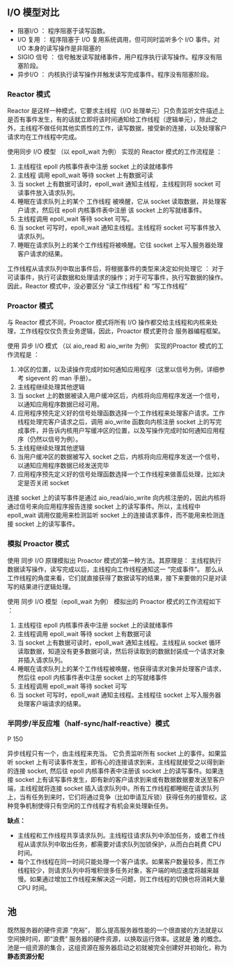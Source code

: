 ## I/O 模型对比 ##

- 阻塞I/O ： 程序阻塞于读写函数。
- I/O 复用 ： 程序阻塞于 I/O 复用系统调用，但可同时监听多个 I/O 事件。对I/O 本身的读写操作是非阻塞的
- SIGIO 信号 ： 信号触发读写就绪事件，用户程序执行读写操作。程序没有阻塞阶段。
- 异步I/O ： 内核执行读写操作并触发读写完成事件。程序没有阻塞阶段。

### Reactor 模式 ###

Reactor 是这样一种模式，它要求主线程（I/O 处理单元）只负责监听文件描述上是否有事件发生，有的话就立即将该时间通知给工作线程（逻辑单元），除此之外，主线程不做任何其他实质性的工作，读写数据，接受新的连接，以及处理客户请求均在工作线程中完成。

使用同步 I/O 模型 （以 epoll_wait 为例） 实现的 Reactor 模式的工作流程是 ：

1. 主线程往 epoll 内核事件表中注册 socket 上的读就绪事件
2. 主线程 调用 epoll_wait 等待 socket 上有数据可读
3. 当 socket 上有数据可读时，epoll_wait 通知主线程，主线程则将 socket 可读事件放入请求队列。
4. 睡眠在请求队列上的某个 工作线程 被唤醒，它从 socket 读取数据，并处理客户请求，然后往 epoll 内核事件表中注册 该 socket 上的写就绪事件。
5. 主线程调用 epoll_wait 等待 socket 可写。
6. 当 socket 可写时，epoll_wait 通知主线程。主线程将 socket 可写事件放入请求队列。
7. 睡眠在请求队列上的某个工作线程将被唤醒。它往 socket 上写入服务器处理客户请求的结果。


工作线程从请求队列中取出事件后，将根据事件的类型来决定如何处理它 ： 对于可读事件，执行可读数据和处理请求的操作；对于可写事件，执行写数据的操作。因此，Reactor 模式中，没必要区分 “读工作线程” 和 “写工作线程”


###  Proactor 模式 ###

与 Reactor 模式不同，Proactor 模式将所有 I/O 操作都交给主线程和内核来处理，工作线程仅仅负责业务逻辑，因此，Proactor 模式更符合 服务器编程框架。

使用 异步 I/O 模式 （以 aio_read 和 aio_write 为例） 实现的Proactor 模式的工作流程是 ： 


1. 冲区的位置，以及读操作完成时如何通知应用程序（这里以信号为例，详细参考  sigevent 的 man 手册）。
2. 主线程继续处理其他逻辑
3. 当 socket 上的数据被读入用户缓冲区后，内核将向应用程序发送一个信号，以通知应用程序数据已经可用。
4. 应用程序预先定义好的信号处理函数选择一个工作线程来处理客户请求。工作线程处理完客户请求之后，调用 aio_write 函数向内核注册 socket 上的写完成事件，并告诉内核用户写缓冲区的位置，以及写操作完成时如何通知应用程序（仍然以信号为例）。
5. 主线程继续处理其他逻辑
6. 当用户缓冲区的数据被写入 socket 之后，内核将向应用程序发送一个信号，以通知应用程序数据已经发送完毕
7. 应用程序预先定义好的信号处理函数选择一个工作线程来做善后处理，比如决定是否关闭 socket 


连接 socket 上的读写事件是通过 aio_read/aio_write 向内核注册的，因此内核将通过信号来向应用程序报告连接 socket 上的读写事件。所以，主线程中 epoll_wait 调用仅能用来检测监听 socket 上的连接请求事件，而不能用来检测连接 socket 上的读写事件。


### 模拟 Proactor 模式 ###

使用 同步 I/O 原理模拟出 Proactor 模式的第一种方法。其原理是： 主线程执行数据读写操作，读写完成以后，主线程向工作线程通知这一 “完成事件”。 那么从工作线程的角度来看，它们就直接获得了数据读写的结果，接下来要做的只是对读写的结果进行逻辑处理。

使用 同步 I/O 模型（epoll_wait 为例） 模拟出的 Proactor 模式的工作流程如下 ： 

1. 主线程往 epoll 内核事件表中注册 socket 上的读就绪事件
2. 主线程调用 epoll_wait 等待 socket 上有数据可读
3. 当 socket 上有数据可读时，epoll_wait 通知主线程。主线程从 socket 循环读取数据，知道没有更多数据可读，然后将读取到的数据封装成一个请求对象并插入请求队列。
4. 睡眠在请求队列上的某个工作线程被唤醒，他获得请求对象并处理客户请求，然后往 epoll 内核事件表中注册 socket 上的写就绪事件
5. 主线程调用 epoll_wait 等待 socket 可写
6. 当 socket 可写时，epoll_wait 通知主线程。主线程往 socket 上写入服务器处理客户端请求的结果。



### 半同步/半反应堆（half-sync/half-reactive）模式 ###

P 150

异步线程只有一个，由主线程来充当。 它负责监听所有 socket 上的事件。如果监听 socket 上有可读事件发生，即有心的连接请求到来，主线程就接受之以得到新的连接 socket, 然后往 epoll 内核事件表中注册该 socket 上的读写事件。如果连接 socket 上有读写事件发生，即有新的客户请求到来或有数据数据要发送至客户端，主线程就将连接 socket 插入请求队列中。所有工作线程都睡眠在请求队列上，当有任务到来时，它们将通过竞争（比如申请互斥锁）获得任务的接管权。这种竞争机制使得只有空闲的工作线程才有机会来处理新任务。

**缺点：**

- 主线程和工作线程共享请求队列。主线程往请求队列中添加任务，或者工作线程从请求队列中取出任务，都需要对请求队列加锁保护，从而白白耗费 CPU 时间。
- 每个工作线程在同一时间只能处理一个客户请求。如果客户数量较多，而工作线程较少，则请求队列中将堆积很多任务对象，客户端的响应速度将越来越慢。如果通过增加工作线程来解决这一问题，则工作线程的切换也将消耗大量 CPU 时间。



## 池 ##

既然服务器的硬件资源 “充裕”， 那么提高服务器性能的一个很直接的方法就是以空间换时间，即“浪费” 服务器的硬件资源，以换取运行效率。这就是 **池** 的概念。池是一组资源的集合，这组资源在服务器启动之初就被完全创建好并初始化，称为  **静态资源分配**


